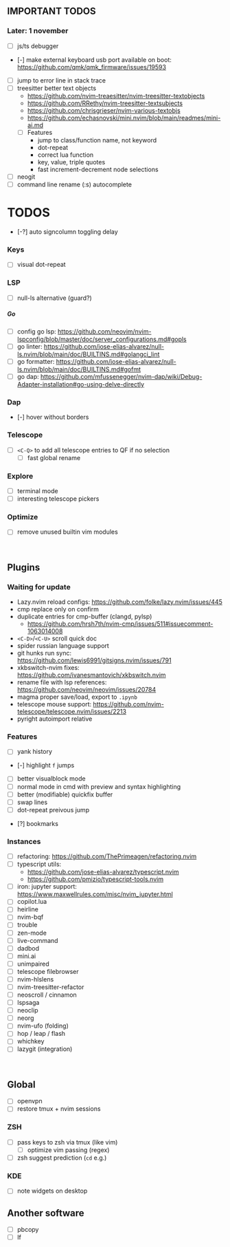 ## IMPORTANT TODOS

### Later: 1 november
- [ ] js/ts debugger
- [-] make external keyboard usb port available on boot: https://github.com/qmk/qmk_firmware/issues/19593
- [ ] jump to error line in stack trace
- [ ] treesitter better text objects 
    - https://github.com/nvim-treaesitter/nvim-treesitter-textobjects
    - https://github.com/RRethy/nvim-treesitter-textsubjects
    - https://github.com/chrisgrieser/nvim-various-textobjs
    - https://github.com/echasnovski/mini.nvim/blob/main/readmes/mini-ai.md
    - [ ] Features
        - jump to class/function name, not keyword
        - dot-repeat
        - correct lua function
        - key, value, triple quotes
        - fast increment-decrement node selections
- [ ] neogit
- [ ] command line rename (:s) autocomplete

# TODOS
- [-?] auto signcolumn toggling delay
### Keys
- [ ] visual dot-repeat
### LSP
- [ ] null-ls alternative (guard?)
##### Go
- [ ] config go lsp: https://github.com/neovim/nvim-lspconfig/blob/master/doc/server_configurations.md#gopls
- [ ] go linter: https://github.com/jose-elias-alvarez/null-ls.nvim/blob/main/doc/BUILTINS.md#golangci_lint
- [ ] go formatter: https://github.com/jose-elias-alvarez/null-ls.nvim/blob/main/doc/BUILTINS.md#gofmt
- [ ] go dap: https://github.com/mfussenegger/nvim-dap/wiki/Debug-Adapter-installation#go-using-delve-directly
### Dap
- [-] hover without borders
### Telescope
- [ ] `<C-Q>` to add all telescope entries to QF if no selection
    - [ ] fast global rename
### Explore
- [ ] terminal mode
- [ ] interesting telescope pickers
### Optimize
- [ ] remove unused builtin vim modules

<br>

## Plugins
### Waiting for update
- Lazy.nvim reload configs: https://github.com/folke/lazy.nvim/issues/445
- cmp replace only on confirm
- duplicate entries for cmp-buffer (clangd, pylsp)
    - https://github.com/hrsh7th/nvim-cmp/issues/511#issuecomment-1063014008
- `<C-D>`/`<C-U>` scroll quick doc
- spider russian language support
- git hunks run sync: https://github.com/lewis6991/gitsigns.nvim/issues/791
- xkbswitch-nvim fixes: https://github.com/ivanesmantovich/xkbswitch.nvim
- rename file with lsp references: https://github.com/neovim/neovim/issues/20784
- magma proper save/load, export to `.ipynb`
- telescope mouse support: https://github.com/nvim-telescope/telescope.nvim/issues/2213
- pyright autoimport relative
### Features
- [ ] yank history
- [-] highlight `f` jumps
- [ ] better visualblock mode
- [ ] normal mode in cmd with preview and syntax highlighting
- [ ] better (modifiable) quickfix buffer
- [ ] swap lines
- [ ] dot-repeat preivous jump
- [?] bookmarks
### Instances
- [ ] refactoring: https://github.com/ThePrimeagen/refactoring.nvim
- [ ] typescript utils:
    - https://github.com/jose-elias-alvarez/typescript.nvim
    - https://github.com/pmizio/typescript-tools.nvim
- [ ] iron: jupyter support: https://www.maxwellrules.com/misc/nvim_jupyter.html
- [ ] copilot.lua
- [ ] heirline
- [ ] nvim-bqf
- [ ] trouble
- [ ] zen-mode
- [ ] live-command
- [ ] dadbod
- [ ] mini.ai
- [ ] unimpaired
- [ ] telescope filebrowser
- [ ] nvim-hlslens
- [ ] nvim-treesitter-refactor
- [ ] neoscroll / cinnamon
- [ ] lspsaga
- [ ] neoclip
- [ ] neorg
- [ ] nvim-ufo (folding)
- [ ] hop / leap / flash
- [ ] whichkey
- [ ] lazygit (integration)

<br>

## Global
- [ ] openvpn
- [ ] restore tmux + nvim sessions
### ZSH
- [ ] pass keys to zsh via tmux (like vim)
    - [ ] optimize vim passing (regex)
- [ ] zsh suggest prediction (`cd` e.g.)
### KDE
- [ ] note widgets on desktop

## Another software
- [ ] pbcopy
- [ ] lf
